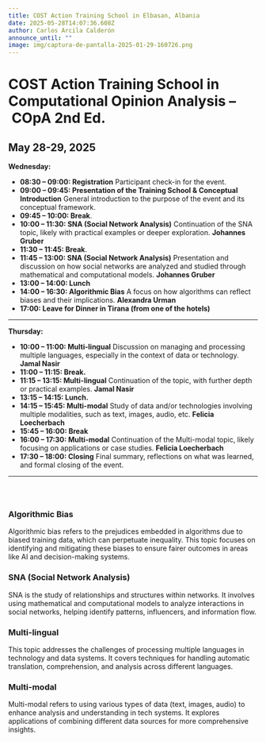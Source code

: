 ```yaml
---
title: COST Action Training School in Elbasan, Albania
date: 2025-05-28T14:07:36.608Z
author: Carlos Arcila Calderón
announce_until: ""
image: img/captura-de-pantalla-2025-01-29-160726.png
---
```

# **COST Action Training School in Computational Opinion Analysis – COpA** 2nd Ed.

## **May 28-29, 2025** 

**Wednesday:**

* **08:30 – 09:00: Registration** Participant check-in for the event.
* **09:00 – 09:45: Presentation of the Training School & Conceptual Introduction** General introduction to the purpose of the event and its conceptual framework.
* **09:45 – 10:00: Break**.
* **10:00 – 11:30: SNA (Social Network Analysis)** Continuation of the SNA topic, likely with practical examples or deeper exploration.  **Johannes Gruber** 
* **11:30 – 11:45: Break**.
* **11:45 – 13:00: SNA (Social Network Analysis)** Presentation and discussion on how social networks are analyzed and studied through mathematical and computational models.  **Johannes Gruber**
* **13:00 – 14:00: Lunch** 
* **14:00 – 16:30: Algorithmic Bias** A focus on how algorithms can reflect biases and their implications.  **Alexandra Urman**
* **17:00: Leave for Dinner in Tirana (from one of the hotels)**

- - -

**Thursday:**

* **10:00 – 11:00: Multi-lingual** Discussion on managing and processing multiple languages, especially in the context of data or technology.  **Jamal Nasir**
* **11:00 – 11:15: Break.**
* **11:15 – 13:15: Multi-lingual** Continuation of the topic, with further depth or practical examples.  **Jamal Nasir**
* **13:15 – 14:15: Lunch.**
* **14:15 – 15:45: Multi-modal** Study of data and/or technologies involving multiple modalities, such as text, images, audio, etc.  **Felicia Loecherbach** 
* **15:45 – 16:00: Break** 
* **16:00 – 17:30: Multi-modal** Continuation of the Multi-modal topic, likely focusing on applications or case studies.  **Felicia Loecherbach**
* **17:30 – 18:00: Closing** Final summary, reflections on what was learned, and formal closing of the event.

- - -

### ﻿

### **Algorithmic Bias**

Algorithmic bias refers to the prejudices embedded in algorithms due to biased training data, which can perpetuate inequality. This topic focuses on identifying and mitigating these biases to ensure fairer outcomes in areas like AI and decision-making systems.

### **SNA (Social Network Analysis)**

SNA is the study of relationships and structures within networks. It involves using mathematical and computational models to analyze interactions in social networks, helping identify patterns, influencers, and information flow.

### **Multi-lingual**

This topic addresses the challenges of processing multiple languages in technology and data systems. It covers techniques for handling automatic translation, comprehension, and analysis across different languages.

### **Multi-modal**

Multi-modal refers to using various types of data (text, images, audio) to enhance analysis and understanding in tech systems. It explores applications of combining different data sources for more comprehensive insights.